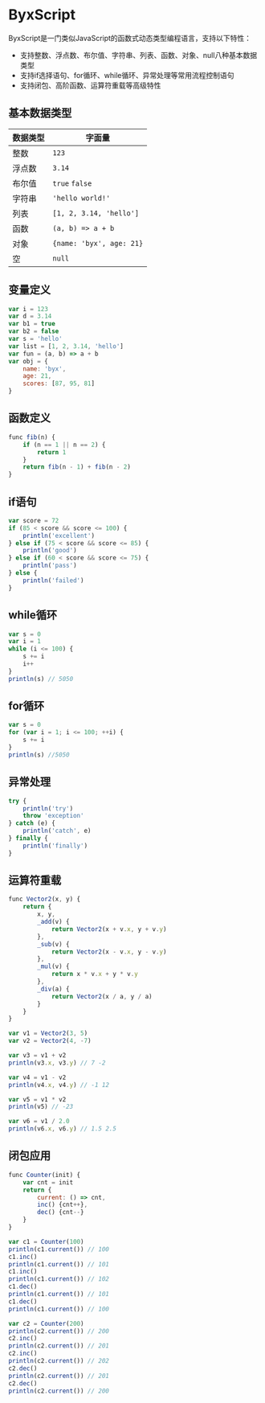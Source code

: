 # ByxScript

ByxScript是一门类似JavaScript的函数式动态类型编程语言，支持以下特性：

* 支持整数、浮点数、布尔值、字符串、列表、函数、对象、null八种基本数据类型
* 支持if选择语句、for循环、while循环、异常处理等常用流程控制语句
* 支持闭包、高阶函数、运算符重载等高级特性

## 基本数据类型

| 数据类型 | 字面量                      |
|------|--------------------------|
| 整数   | `123`                    |
| 浮点数  | `3.14`                   |
| 布尔值  | `true` `false`           |
| 字符串  | `'hello world!'`         |
| 列表   | `[1, 2, 3.14, 'hello']`  |
| 函数   | `(a, b) => a + b`        |
| 对象   | `{name: 'byx', age: 21}` |
| 空    | `null`                   |

## 变量定义

```javascript
var i = 123
var d = 3.14
var b1 = true
var b2 = false
var s = 'hello'
var list = [1, 2, 3.14, 'hello']
var fun = (a, b) => a + b
var obj = {
    name: 'byx',
    age: 21,
    scores: [87, 95, 81]
}
```

## 函数定义

```javascript
func fib(n) {
    if (n == 1 || n == 2) {
        return 1
    }
    return fib(n - 1) + fib(n - 2)
}
```

## if语句

```javascript
var score = 72
if (85 < score && score <= 100) {
    println('excellent')
} else if (75 < score && score <= 85) {
    println('good')
} else if (60 < score && score <= 75) {
    println('pass')
} else {
    println('failed')
}
```

## while循环

```javascript
var s = 0
var i = 1
while (i <= 100) {
    s += i
    i++
}
println(s) // 5050
```

## for循环

```javascript
var s = 0
for (var i = 1; i <= 100; ++i) {
    s += i
}
println(s) //5050
```

## 异常处理

```javascript
try {
    println('try')
    throw 'exception'
} catch (e) {
    println('catch', e)
} finally {
    println('finally')
}
```

## 运算符重载

```javascript
func Vector2(x, y) {
    return {
        x, y,
        _add(v) {
            return Vector2(x + v.x, y + v.y)
        },
        _sub(v) {
            return Vector2(x - v.x, y - v.y)
        },
        _mul(v) {
            return x * v.x + y * v.y
        },
        _div(a) {
            return Vector2(x / a, y / a)
        }
    }
}

var v1 = Vector2(3, 5)
var v2 = Vector2(4, -7)

var v3 = v1 + v2
println(v3.x, v3.y) // 7 -2

var v4 = v1 - v2
println(v4.x, v4.y) // -1 12

var v5 = v1 * v2
println(v5) // -23

var v6 = v1 / 2.0
println(v6.x, v6.y) // 1.5 2.5
```

## 闭包应用

```javascript
func Counter(init) {
    var cnt = init
    return {
        current: () => cnt,
        inc() {cnt++},
        dec() {cnt--}
    }
}

var c1 = Counter(100)
println(c1.current()) // 100
c1.inc()
println(c1.current()) // 101
c1.inc()
println(c1.current()) // 102
c1.dec()
println(c1.current()) // 101
c1.dec()
println(c1.current()) // 100

var c2 = Counter(200)
println(c2.current()) // 200
c2.inc()
println(c2.current()) // 201
c2.inc()
println(c2.current()) // 202
c2.dec()
println(c2.current()) // 201
c2.dec()
println(c2.current()) // 200
```
